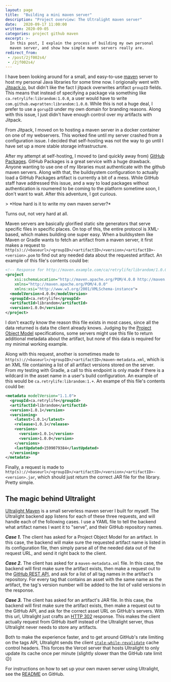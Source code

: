 ```yaml
---
layout: page
title:  "Building a mini maven server"
description: "Project overview: The Ultralight maven server"
date:   2020-09-17 11:00:00 
written: 2020-09-05
categories: project github maven
excerpt: >- 
  In this post, I explain the process of building my own personal 
  maven server, and show how simple maven servers really are.
redirect_from: 
 - /post/2jf002s4/
 - /2jf002s4/
---
```


I have been looking around for a small, and easy-to-use [maven](https://maven.apache.org/) server to host my personal Java libraries for some time now. I origionally went with [Jitpack.io](https://jitpack.io/), but didn't like the fact I jitpack overwrites artifact `groupID` fields. This means that instead of specifying a package via something like `ca.retrylife:librandom:1.0.0`, a user would have to write `com.github.ewpratten:librandom:1.0.0`. While this is not a huge deal, I prefer to use a `gorupID` under my own domain for branding reasons. Along with this issue, I just didn't have enough control over my artifacts with Jitpack. 

From Jitpack, I moved on to hosting a maven server in a docker container on one of my webservers. This worked fine until my server crashed from a configuration issue. I decided that self-hosting was not the way to go until I have set up a more stable storage infrastructure.

After my attempt at self-hosting, I moved to (and quickly away from) [GitHub Packages](https://github.com/features/packages). GitHub Packages is a great service with a huge drawback. Anyone wanting to use one of my libraries must authenticate with the github maven servers. Along with that, the buildsystem configuration to actually load a GitHub Packages artifact is currently a bit of a mess. While GitHub staff have addressed this issue, and a way to load packages without authentication is roumered to be coming to the platform sometime soon, I don't want to wait. After this adventure, I got curious. 

<div class="center" markdown="1">
> *How hard is it to write my own maven server?* 
</div>

Turns out, not very hard at all.

Maven servers are basically glorified static site generators that serve specific files in specific places. On top of this, the entire protocol is XML-based, which makes building one super easy. When a buildsystem like Maven or Gradle wants to fetch an artifact from a maven server, it first makes a request to `http(s)://<baseurl>/<groupID>/<artifactID>/<version>/<artifactID>-<version>.pom` to find out any needed data about the requested artifact. An example of this file's contents could be:

```xml
<!-- Response for http://maven.example.com/ca/retrylife/librandom/1.0.0/librandom-1.0.0.pom -->
<project 
    xsi:schemaLocation="http://maven.apache.org/POM/4.0.0 http://maven.apache.org/xsd/maven-4.0.0.xsd" 
    xmlns="http://maven.apache.org/POM/4.0.0" 
    xmlns:xsi="http://www.w3.org/2001/XMLSchema-instance">
  <modelVersion>4.0.0</modelVersion>
  <groupId>ca.retrylife</groupId>
  <artifactId>librandom</artifactId>
  <version>1.0.0</version>
</project>
```

I don't exactly know the reason this file exists in most cases, since all the data returned is data the client already knows. Judging by the [Project Object Model](https://maven.apache.org/guides/introduction/introduction-to-the-pom.html) specifications, some servers might use this file to return additional metadata about the artifact, but none of this data is required for my minimal working example.

Along with this request, another is sometimes made to `http(s)://<baseurl>/<groupID>/<artifactID>/maven-metadata.xml`, which is an XML file containing a list of all artifact versions stored on the server. From my testing with Gradle, a call to this endpoint is only made if there is a wildcard in the asset name in a user's build configuration. An example of this would be `ca.retrylife:librandom:1.+`. An exampe of this file's contents could be:

```xml
<metadata modelVersion="1.1.0">
  <groupId>ca.retrylife</groupId>
  <artifactId>librandom</artifactId>
  <version>1.0.1</version>
  <versioning>
    <latest>1.0.1</latest>
    <release>1.0.1</release>
    <versions>
      <version>1.0.1</version>
      <version>1.0.0</version>
    </versions>
    <lastUpdated>1599079384</lastUpdated>
  </versioning>
</metadata>
```

Finally, a request is made to `http(s)://<baseurl>/<groupID>/<artifactID>/<version>/<artifactID>-<version>.jar`, which should just return the correct JAR file for the library. Pretty simple.

## The magic behind Ultralight

[Ultralight Maven](https://ultralight.retrylife.ca) is a small serverless maven server I built for myself. The Ultralight backend app listens for each of these three requests, and will handle each of the following cases. I use a YAML file to tell the backend what artifact names I want it to "serve", and their GitHub repository names.

***Case 1.*** The client has asked for a Project Object Model for an artifact. In this case, the backend will make sure the requested artifact name is listed in its configuration file, then simply parse all of the needed data out of the request URL, and send it right back to the client.

***Case 2.*** The client has asked for a `maven-metadata.xml` file. In this case, the backend will first make sure the artifact exists, then make a request out to the [GitHub REST API](https://docs.github.com/en/rest), and ask for a list of all tag names in the artifact's repository. For every tag that contains an asset with the same name as the artifact, the tag's version number will be added to the list of valid versions in the response.

***Case 3.*** The client has asked for an artifact's JAR file. In this case, the backend will first make sure the artifact exists, then make a request out to the GitHub API, and ask for the correct asset URL on GitHub's servers. With this url, Ultralight just crafts an [HTTP 302](https://developer.mozilla.org/en-US/docs/Web/HTTP/Status/302) response. This makes the client actually request from GitHub itself instead of the Ultralight server, thus Ultralight never needs to store any artifacts.

Both to make the experience faster, and to get around GitHub's rate limiting on the tags API, Ultralight sends the client [`stale-while-revalidate`](https://vercel.com/docs/edge-network/caching#stale-while-revalidate) cache control headers. This forces the Vercel server that hosts Ultralight to only update its cache once per minute (slightly slower than the GitHub rate limit :wink:)

For instructions on how to set up your own maven server using Ultralight, see the [README](https://github.com/Ewpratten/ultralight#ultralight) on GitHub.